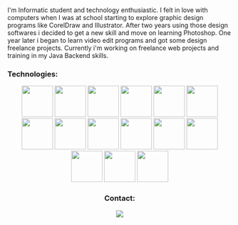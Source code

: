 ###
<div id="header" align="center">

  
  
</div>

<br>
<br>

I'm Informatic student and technology enthusiastic. I felt in love with computers when I was at school starting to explore graphic design programs like CorelDraw and Illustrator. After two years using those design softwares i decided to get a new skill and move on learning Photoshop. One year later i began to learn video edit programs and got some design freelance projects. Currently i'm working on freelance web projects and training in my Java Backend skills.

### Technologies:

<div id="technologies" align="center">
   <img src="https://www.foc.es/wp-content/uploads/2020/09/Java-Logo.png" height="70"/>
   <img src="https://stackjava.com/wp-content/uploads/2017/12/spring-logo.png" height="70"/>
   <img src="http://198.211.104.161/wp-content/uploads/2014/01/Hibernate-logo.png" height="70"/>
   <img src="https://pipedream.com/s.v0/app_1YMhwo/logo/orig" height="70"/>
   <img src="https://niixer.com/wp-content/uploads/2020/11/spring-boot.png" height="70"/>
   <img src="https://www.tech-wd.com/wd/wp-content/uploads/2011/01/HTML5_Badge_256.png" height="70"/>
   <img src="https://www.logolynx.com/images/logolynx/s_6e/6e6e1283cd55308a55b9eae8197b5e9b.png" height="70"/>
   <img src="https://git-scm.com/images/logos/downloads/Git-Icon-1788C.png" height="70"/>
   <img src="https://mobilunity.com/wp-content/uploads/2018/08/JUnit-300x300.png" height="70"/>
   <img src="https://blog.postman.com/wp-content/uploads/2018/04/logo-mark-300x300.png" height="70"/>
   <img src="https://seeklogo.com/images/T/thymeleaf-logo-6E4D42A713-seeklogo.com.png" height="70"/>
   <img src="https://cdn.iconscout.com/icon/free/png-512/free-sass-3629037-3030394.png?f=avif&w=512" height="70"/>
   <img src="https://icons.veryicon.com/png/o/application/skills-section/javascript-1.png" height="70"/>
   <img src="https://ph-files.imgix.net/2e26f07f-e5e5-411e-ba1e-e92c4083bd92.png?auto=compress&codec=mozjpeg&cs=strip&auto=format&w=200&h=160&fit=crop&dpr=2" height="70"/>
   <img src="https://cdn.iconscout.com/icon/free/png-512/free-node-js-1174925.png?f=avif&w=512" height="70"/>
  <div>

### Contact:
<div id="badges" align="center">
  <a href="https://www.linkedin.com/in/gianmarco-armijos-cossio-b7866925b">
    <img src="https://img.shields.io/badge/LinkedIn-purple"/>
  </a>
<div>
<!--
**gianmarcoCossioArmijos/gianmarcoCossioArmijos** is a ✨ _special_ ✨ repository because its `README.md` (this file) appears on your GitHub profile.

Here are some ideas to get you started:

- 🔭 I’m currently working on ...
- 🌱 I’m currently learning ...
- 👯 I’m looking to collaborate on ...
- 🤔 I’m looking for help with ...
- 💬 Ask me about ...
- 📫 How to reach me: ...
- 😄 Pronouns: ...
- ⚡ Fun fact: ...
-->
